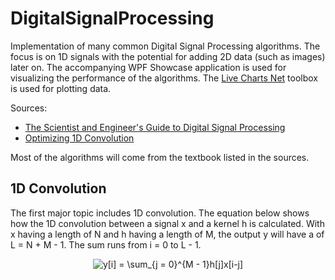 # DigitalSignalProcessing
Implementation of many common Digital Signal Processing algorithms. The focus is on 1D signals with the potential for adding 2D data (such as images) later on. The accompanying WPF Showcase application is used for visualizing the performance of the algorithms. The [Live Charts Net](https://lvcharts.net/) toolbox is used for plotting data.

Sources:
- [The Scientist and Engineer's Guide to Digital Signal Processing](https://www.analog.com/en/education/education-library/scientist_engineers_guide.html#Foundations)
- [Optimizing 1D Convolution](https://stackoverflow.com/questions/7237907/1d-fast-convolution-without-fft)

Most of the algorithms will come from the textbook listed in the sources.

## 1D Convolution
The first major topic includes 1D convolution. The equation below shows how the 1D convolution between a signal x and a kernel h is calculated. With x having a length of N and h having a length of M, the output y will have a of L = N + M - 1. The sum runs from i = 0 to L - 1.

<p align="center">
    <img src="https://latex.codecogs.com/svg.latex?y[i]&space;=&space;\sum_{j&space;=&space;0}^{M&space;-&space;1}h[j]x[i-j]" title="y[i] = \sum_{j = 0}^{M - 1}h[j]x[i-j]" />
</p>


